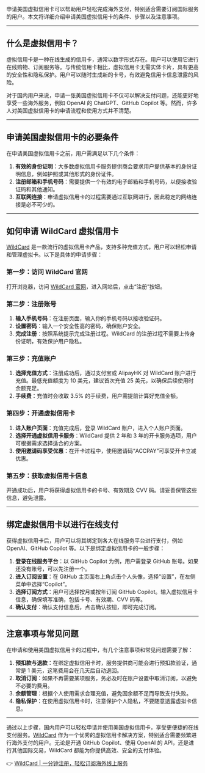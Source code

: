 申请美国虚拟信用卡可以帮助用户轻松完成海外支付，特别适合需要订阅国际服务的用户。本文将详细介绍申请美国虚拟信用卡的条件、步骤以及注意事项。

---

## 什么是虚拟信用卡？

虚拟信用卡是一种在线生成的信用卡，通常以数字形式存在。用户可以使用它进行在线购物、订阅服务等。与传统信用卡相比，虚拟信用卡无需实体卡片，具有更高的安全性和隐私保护。用户可以随时生成新的卡号，有效避免信用卡信息泄露的风险。

对于国内用户来说，申请一张美国虚拟信用卡不仅可以解决支付问题，还能更好地享受一些海外服务，例如 OpenAI 的 ChatGPT、GitHub Copilot 等。然而，许多人对美国虚拟信用卡的申请流程和使用方式并不清楚。

---

## 申请美国虚拟信用卡的必要条件

在申请美国虚拟信用卡之前，用户需满足以下几个条件：

1. **有效的身份证明**：大多数虚拟信用卡服务提供商会要求用户提供基本的身份证明信息，例如护照或其他形式的身份证件。
2. **注册邮箱和手机号码**：需要提供一个有效的电子邮箱和手机号码，以便接收验证码和其他通知。
3. **互联网连接**：申请虚拟信用卡的过程需要通过互联网进行，因此稳定的网络连接是必不可少的。

---

## 如何申请 WildCard 虚拟信用卡

[WildCard](https://bit.ly/bewildcard) 是一款流行的虚拟信用卡产品，支持多种充值方式，用户可以轻松申请和管理虚拟卡。以下是具体的申请步骤：

### 第一步：访问 WildCard 官网

打开浏览器，访问 [WildCard 官网](https://bit.ly/bewildcard)，进入网站后，点击“注册”按钮。

### 第二步：注册账号

1. **输入手机号码**：在注册页面，输入你的手机号码以接收验证码。
2. **设置密码**：输入一个安全性高的密码，确保账户安全。
3. **完成注册**：按照系统提示完成注册过程。WildCard 的注册过程不需要上传身份证明，有效保护用户隐私。

### 第三步：充值账户

1. **选择充值方式**：注册成功后，通过支付宝或 AlipayHK 对 WildCard 账户进行充值。最低充值额度为 10 美元，建议首次充值 25 美元，以确保后续使用时余额充足。
2. **手续费**：充值时会收取 3.5% 的手续费，用户需提前计算好充值金额。

### 第四步：开通虚拟信用卡

1. **进入账户页面**：充值完成后，登录 WildCard 账户，进入个人账户页面。
2. **选择开通虚拟信用卡服务**：WildCard 提供 2 年和 3 年的开卡服务选项，用户可根据需求选择适合的方案。
3. **使用邀请码享受优惠**：在开卡过程中，使用邀请码“ACCPAY”可享受开卡立减优惠。

### 第五步：获取虚拟信用卡信息

开通成功后，用户将获得虚拟信用卡的卡号、有效期及 CVV 码。请妥善保管这些信息，避免泄露。

---

## 绑定虚拟信用卡以进行在线支付

获得虚拟信用卡后，用户可以将其绑定到各大在线服务平台进行支付，例如 OpenAI、GitHub Copilot 等。以下是绑定虚拟信用卡的一般步骤：

1. **登录在线服务平台**：以 GitHub Copilot 为例，用户需登录 GitHub 账号。如果还没有账号，可以先注册一个。
2. **进入订阅设置**：在 GitHub 主页面右上角点击个人头像，选择“设置”，在左侧菜单中选择“Copilot”。
3. **选择订阅方式**：用户可选择按月或按年订阅 GitHub Copilot。输入虚拟信用卡信息，确保填写准确，包括卡号、有效期、CVV 码等。
4. **确认支付**：确认支付信息后，点击确认按钮，即可完成订阅。

---

## 注意事项与常见问题

在申请和使用美国虚拟信用卡的过程中，有几个注意事项和常见问题需要了解：

1. **预扣款与退款**：在绑定虚拟信用卡时，服务提供商可能会进行预扣款验证，通常是 1 美元，这笔费用会在几天后自动退回。
2. **取消订阅**：如果不再需要某项服务，务必及时在账户设置中取消订阅，以避免不必要的费用。
3. **余额管理**：根据个人使用需求合理充值，避免因余额不足而导致支付失败。
4. **隐私保护**：在使用虚拟信用卡时，注意保护个人隐私，不要随意透露虚拟卡信息。

---

通过以上步骤，国内用户可以轻松申请并使用美国虚拟信用卡，享受更便捷的在线支付服务。[WildCard](https://bit.ly/bewildcard) 作为一个优秀的虚拟信用卡解决方案，特别适合需要频繁进行海外支付的用户。无论是开通 GitHub Copilot、使用 OpenAI 的 API，还是进行其他国际交易，WildCard 都能为你提供高效、安全的支付体验。

👉 [WildCard | 一分钟注册，轻松订阅海外线上服务](https://bit.ly/bewildcard)
